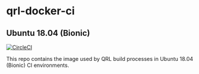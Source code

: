 # qrl-docker-ci

## Ubuntu 18.04 (Bionic)

[![CircleCI](https://dl.circleci.com/status-badge/img/gh/theQRL/qrl-docker-ci/tree/bionic.svg?style=svg)](https://dl.circleci.com/status-badge/redirect/gh/theQRL/qrl-docker-ci/tree/bionic)

This repo contains the image used by QRL build processes in Ubuntu 18.04 (Bionic) CI environments.
